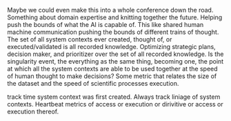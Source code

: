 Maybe we could even make this into a whole conference down the road. Something about domain expertise and knitting together the future. Helping push the bounds of what the AI is capable of. This like shared human machine communication pushing the bounds of different trains of thought. The set of all system contexts ever created, thought of, or executed/validated is all recorded knowledge. Optimizing strategic plans, decision maker, and prioritizer over the set of all recorded knowledge. Is the singularity event, the everything as the same thing, becoming one, the point at which all the system  contexts are able to be used together at the speed of human thought to make decisions? Some metric that relates the size of the dataset and the speed of scientific processes execution.

track time system context was first created. Always track liniage of system contexts. Heartbeat metrics of access or execution or dirivitive or access or execution thereof.